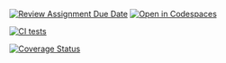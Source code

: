 [![Review Assignment Due Date](https://classroom.github.com/assets/deadline-readme-button-22041afd0340ce965d47ae6ef1cefeee28c7c493a6346c4f15d667ab976d596c.svg)](https://classroom.github.com/a/FTPDI46d)
[![Open in Codespaces](https://classroom.github.com/assets/launch-codespace-2972f46106e565e64193e422d61a12cf1da4916b45550586e14ef0a7c637dd04.svg)](https://classroom.github.com/open-in-codespaces?assignment_repo_id=18340416)


[![CI tests](https://github.com/ULL-ESIT-INF-DSI-2425/prct05-objects-classes-interfaces-marioguerra2002/actions/workflows/ci.yml/badge.svg)](https://github.com/ULL-ESIT-INF-DSI-2425/prct05-objects-classes-interfaces-marioguerra2002/actions/workflows/ci.yml)

[![Coverage Status](https://coveralls.io/repos/github/ULL-ESIT-INF-DSI-2425/prct05-objects-classes-interfaces-marioguerra2002/badge.svg?branch=main)](https://coveralls.io/github/ULL-ESIT-INF-DSI-2425/prct05-objects-classes-interfaces-marioguerra2002?branch=main)